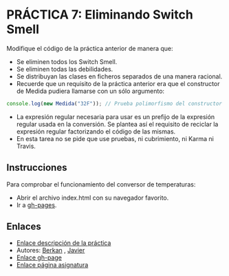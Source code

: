 # PRÁCTICA 7: Eliminando Switch Smell

Modifique el código de la práctica anterior de manera que:
* Se eliminen todos los Switch Smell.
* Se eliminen todas las debilidades.
* Se distribuyan las clases en ficheros separados de una manera racional.
* Recuerde que un requisito de la práctica anterior era que el constructor de Medida pudiera llamarse con un sólo argumento:
```javascript
console.log(new Medida("32F")); // Prueba polimorfismo del constructor de Medida.
```
* La expresión regular necesaria para usar es un prefijo de la expresión regular usada en la conversión. Se plantea así el requisito de reciclar la expresión regular factorizando el código de las mismas.
* En esta tarea no se pide que use pruebas, ni cubrimiento, ni Karma ni Travis.

## Instrucciones

Para comprobar el funcionamiento del conversor de temperaturas:
* Abrir el archivo index.html con su navegador favorito.
* Ir a [gh-pages](https://ull-esit-dsi-1617.github.io/eliminando-switch-smell-berkan-javier-35l1-1/).

## Enlaces

* [Enlace descripción de la práctica](https://casianorodriguezleon.gitbooks.io/ull-esit-1617/content/practicas/practicanoswitchsmell.html)
* Autores: [Berkan](https://berkanrhdz.github.io) , [Javier](https://javiergonher.github.io/)
* [Enlace gh-page](https://ull-esit-dsi-1617.github.io/eliminando-switch-smell-berkan-javier-35l1-1)
* [Enlace página asignatura](https://campusvirtual.ull.es/1617/course/view.php?id=1136)


